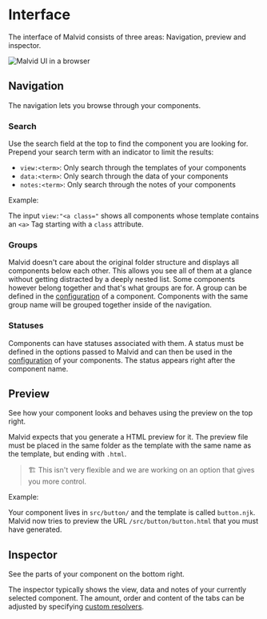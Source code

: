 # Interface

The interface of Malvid consists of three areas: Navigation, preview and inspector.

![Malvid UI in a browser](https://l.electerious.com/uploads/big/e6cb112abd2afd7aafeb210074dfeb2a.png)

## Navigation

The navigation lets you browse through your components.

### Search

Use the search field at the top to find the component you are looking for. Prepend your search term with an indicator to limit the results:

- `view:<term>`: Only search through the templates of your components
- `data:<term>`: Only search through the data of your components
- `notes:<term>`: Only search through the notes of your components

Example:

The input `view:"<a class="` shows all components whose template contains an `<a>` Tag starting with a `class` attribute.

### Groups

Malvid doesn't care about the original folder structure and displays all components below each other. This allows you see all of them at a glance without getting distracted by a deeply nested list. Some components however belong together and that's what groups are for. A group can be defined in the [configuration](Components.md#configuration) of a component. Components with the same group name will be grouped together inside of the navigation.

### Statuses

Components can have statuses associated with them. A status must be defined in the options passed to Malvid and can then be used in the [configuration](Components.md#configuration) of your components. The status appears right after the component name.

## Preview

See how your component looks and behaves using the preview on the top right.

Malvid expects that you generate a HTML preview for it. The preview file must be placed in the same folder as the template with the same name as the template, but ending with `.html`.

> 🏗 This isn't very flexible and we are working on an option that gives you more control.

Example:

Your component lives in `src/button/` and the template is called `button.njk`. Malvid now tries to preview the URL `/src/button/button.html` that you must have generated.

## Inspector

See the parts of your component on the bottom right.

The inspector typically shows the view, data and notes of your currently selected component. The amount, order and content of the tabs can be adjusted by specifying [custom resolvers](Options.md#resolvers).